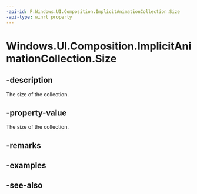 ```yaml
---
-api-id: P:Windows.UI.Composition.ImplicitAnimationCollection.Size
-api-type: winrt property
---
```


<!-- Property syntax
public uint Size { get; }
-->

# Windows.UI.Composition.ImplicitAnimationCollection.Size

## -description
The size of the collection.



## -property-value
The size of the collection.

## -remarks

## -examples

## -see-also
